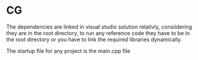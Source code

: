 # CG

The dependencies are linked in visual studio solution relativly, consiidering they are in the root directory,
to run any reference code they have to be in the root directory or you have to link the required libraries dynamically.

The startup file for any project is the main.cpp file